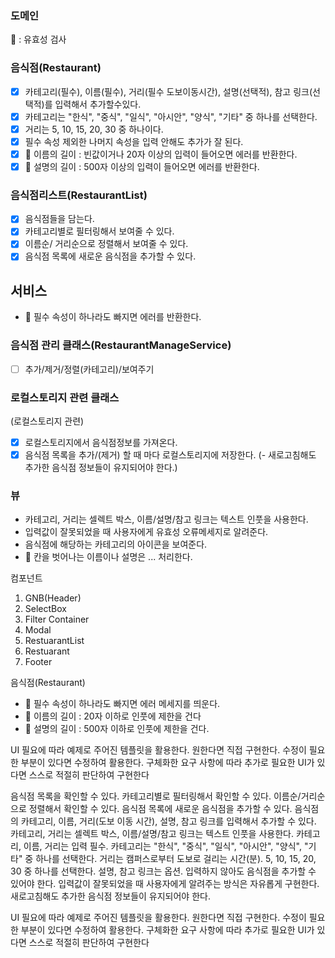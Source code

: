 ### 도메인

📍 : 유효성 검사

### 음식점(Restaurant)

- [x] 카테고리(필수), 이름(필수), 거리(필수 도보이동시간), 설명(선택적), 참고 링크(선택적)를 입력해서 추가할수있다.
- [x] 카테고리는 "한식", "중식", "일식", "아시안", "양식", "기타" 중 하나를 선택한다.
- [x] 거리는 5, 10, 15, 20, 30 중 하나이다.
- [x] 필수 속성 제외한 나머지 속성을 입력 안해도 추가가 잘 된다.
- [x] 📍 이름의 길이 : 빈값이거나 20자 이상의 입력이 들어오면 에러를 반환한다.
- [x] 📍 설명의 길이 : 500자 이상의 입력이 들어오면 에러를 반환한다.

### 음식점리스트(RestaurantList)

- [x] 음식점들을 담는다.
- [x] 카테고리별로 필터링해서 보여줄 수 있다.
- [x] 이름순/ 거리순으로 정렬해서 보여줄 수 있다.
- [x] 음식점 목록에 새로운 음식점을 추가할 수 있다.

## 서비스

- 📍 필수 속성이 하나라도 빠지면 에러를 반환한다.

### 음식점 관리 클래스(RestaurantManageService)

- [ ] 추가/제거/정렬(카테고리)/보여주기

### 로컬스토리지 관련 클래스

(로컬스토리지 관련)

- [x] 로컬스토리지에서 음식점정보를 가져온다.
- [x] 음식점 목록을 추가/(제거) 할 때 마다 로컬스토리지에 저장한다. (- 새로고침해도 추가한 음식점 정보들이 유지되어야 한다.)

### 뷰

- 카테고리, 거리는 셀렉트 박스, 이름/설명/참고 링크는 텍스트 인풋을 사용한다.
- 입력값이 잘못되었을 때 사용자에게 유효성 오류메세지로 알려준다.
- 음식점에 해당하는 카테고리의 아이콘을 보여준다.
- 📍 칸을 벗어나는 이름이나 설명은 ... 처리한다.

컴포넌트

1. GNB(Header)
2. SelectBox
3. Filter Container
4. Modal
5. RestuarantList
6. Restuarant
7. Footer

음식점(Restaurant)

- 📍 필수 속성이 하나라도 빠지면 에러 메세지를 띄운다.
- 📍 이름의 길이 : 20자 이하로 인풋에 제한을 건다
- 📍 설명의 길이 : 500자 이하로 인풋에 제한을 건다.

UI 필요에 따라 예제로 주어진 템플릿을 활용한다. 원한다면 직접 구현한다. 수정이 필요한 부분이 있다면 수정하여 활용한다. 구체화한 요구 사항에 따라 추가로 필요한 UI가 있다면 스스로 적절히 판단하여 구현한다

음식점 목록을 확인할 수 있다. 카테고리별로 필터링해서 확인할 수 있다. 이름순/거리순으로 정렬해서 확인할 수 있다. 음식점 목록에 새로운 음식점을 추가할 수 있다. 음식점의 카테고리, 이름, 거리(도보 이동 시간), 설명, 참고 링크를 입력해서 추가할 수 있다. 카테고리, 거리는 셀렉트 박스, 이름/설명/참고 링크는 텍스트 인풋을 사용한다. 카테고리, 이름, 거리는 입력 필수. 카테고리는 "한식", "중식", "일식", "아시안", "양식", "기타" 중 하나를 선택한다. 거리는 캠퍼스로부터 도보로 걸리는 시간(분). 5, 10, 15, 20, 30 중 하나를 선택한다. 설명, 참고 링크는 옵션. 입력하지 않아도 음식점을 추가할 수 있어야 한다. 입력값이 잘못되었을 때 사용자에게 알려주는 방식은 자유롭게 구현한다. 새로고침해도 추가한 음식점 정보들이 유지되어야 한다.

UI 필요에 따라 예제로 주어진 템플릿을 활용한다. 원한다면 직접 구현한다. 수정이 필요한 부분이 있다면 수정하여 활용한다. 구체화한 요구 사항에 따라 추가로 필요한 UI가 있다면 스스로 적절히 판단하여 구현한다
